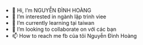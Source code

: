 - 👋 Hi, I’m  NGUYỄN ĐÌNH HOÀNG
- 👀 I’m interested in  ngành lập trình viee 
- 🌱 I’m currently learning tại taiwan
- 💞️ I’m looking to collaborate on  với các bạn
- 📫 How to reach me  fb của tôi Nguyễn Đình Hoàng

<!---
hoangth2702/hoangth2702 is a ✨ special ✨ repository because its `README.md` (this file) appears on your GitHub profile.
You can click the Preview link to take a look at your changes.
--->
